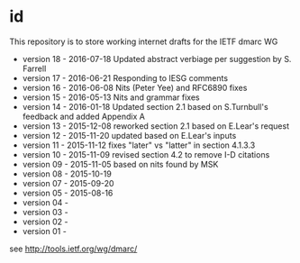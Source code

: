id
==

This repository is to store working internet drafts for the IETF dmarc WG

* version 18 - 2016-07-18 Updated abstract verbiage per suggestion by S. Farrell
* version 17 - 2016-06-21 Responding to IESG comments
* version 16 - 2016-06-08 Nits (Peter Yee) and RFC6890 fixes
* version 15 - 2016-05-13 Nits and grammar fixes
* version 14 - 2016-01-18 Updated section 2.1 based on S.Turnbull's feedback and added Appendix A
* version 13 - 2015-12-08 reworked section 2.1 based on E.Lear's request
* version 12 - 2015-11-20 updated based on E.Lear's inputs
* version 11 - 2015-11-12 fixes "later" vs "latter" in section 4.1.3.3
* version 10 - 2015-11-09 revised section 4.2 to remove I-D citations
* version 09 - 2015-11-05 based on nits found by MSK
* version 08 - 2015-10-19
* version 07 - 2015-09-20
* version 05 - 2015-08-16
* version 04 -
* version 03 -
* version 02 -
* version 01 -

see http://tools.ietf.org/wg/dmarc/
